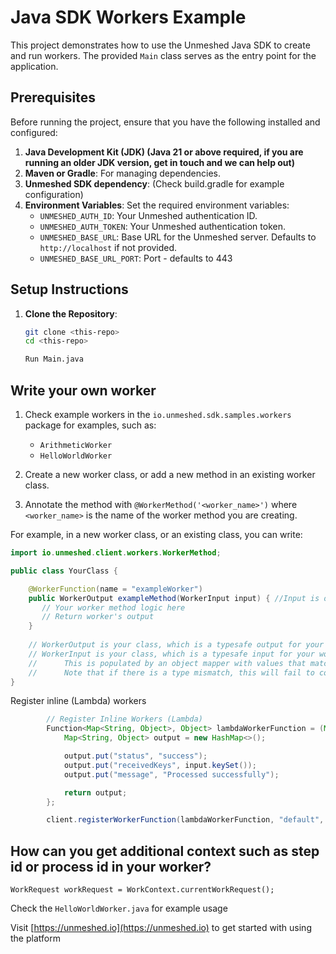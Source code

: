 # Java SDK Workers Example

This project demonstrates how to use the Unmeshed Java SDK to create and run workers. The provided `Main` class serves as the entry point for the application.

## Prerequisites

Before running the project, ensure that you have the following installed and configured:

1. **Java Development Kit (JDK) (Java 21 or above required, if you are running an older JDK version, get in touch and we can help out)**
2. **Maven or Gradle**: For managing dependencies.
3. **Unmeshed SDK dependency**: (Check build.gradle for example configuration)
4. **Environment Variables**: Set the required environment variables:
    - `UNMESHED_AUTH_ID`: Your Unmeshed authentication ID.
    - `UNMESHED_AUTH_TOKEN`: Your Unmeshed authentication token.
    - `UNMESHED_BASE_URL`: Base URL for the Unmeshed server. Defaults to `http://localhost` if not provided.
    - `UNMESHED_BASE_URL_PORT`: Port - defaults to 443

## Setup Instructions

1. **Clone the Repository**:
   ```bash
   git clone <this-repo>
   cd <this-repo>
   
   Run Main.java

## Write your own worker

1. Check example workers in the `io.unmeshed.sdk.samples.workers` package for examples, such as:
    - `ArithmeticWorker`
    - `HelloWorldWorker`

2. Create a new worker class, or add a new method in an existing worker class.

3. Annotate the method with `@WorkerMethod('<worker_name>')` where `<worker_name>` is the name of the worker method you are creating.

For example, in a new worker class, or an existing class, you can write:

```java
import io.unmeshed.client.workers.WorkerMethod;

public class YourClass {

    @WorkerFunction(name = "exampleWorker")
    public WorkerOutput exampleMethod(WorkerInput input) { //Input is optional
       // Your worker method logic here
       // Return worker's output
    }
    
    // WorkerOutput is your class, which is a typesafe output for your worker
    // WorkerInput is your class, which is a typesafe input for your worker
    //      This is populated by an object mapper with values that match your input by the field name
    //      Note that if there is a type mismatch, this will fail to convert
}
```


Register inline (Lambda) workers
```java
        // Register Inline Workers (Lambda)
        Function<Map<String, Object>, Object> lambdaWorkerFunction = (Map<String, Object> input) -> {
            Map<String, Object> output = new HashMap<>();

            output.put("status", "success");
            output.put("receivedKeys", input.keySet());
            output.put("message", "Processed successfully");

            return output;
        };

        client.registerWorkerFunction(lambdaWorkerFunction, "default", "lamba-worker-function", 200, false);

```
## How can you get additional context such as step id or process id in your worker?

```
WorkRequest workRequest = WorkContext.currentWorkRequest();
```
Check the `HelloWorldWorker.java` for example usage


Visit [https://unmeshed.io](https://unmeshed.io) to get started with using the platform

